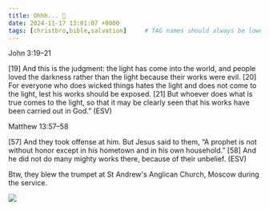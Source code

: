 ```yaml
---
title: Ohhh... 🫨
date: 2024-11-17 13:01:07 +0000
tags: [christbro,bible,salvation]     # TAG names should always be lowercase
---
```


John 3:19–21

[19] And this is the judgment: the light has come into the world, and people loved the darkness rather than the light because their works were evil. [20] For everyone who does wicked things hates the light and does not come to the light, lest his works should be exposed. [21] But whoever does what is true comes to the light, so that it may be clearly seen that his works have been carried out in God.” (ESV)

Matthew 13:57–58

[57] And they took offense at him. But Jesus said to them, “A prophet is not without honor except in his hometown and in his own household.” [58] And he did not do many mighty works there, because of their unbelief. (ESV)

Btw, they blew the trumpet at St Andrew's Anglican Church, Moscow during the service.

![](/599ccf5c3b42e6259e003d6682a1cb42.png)